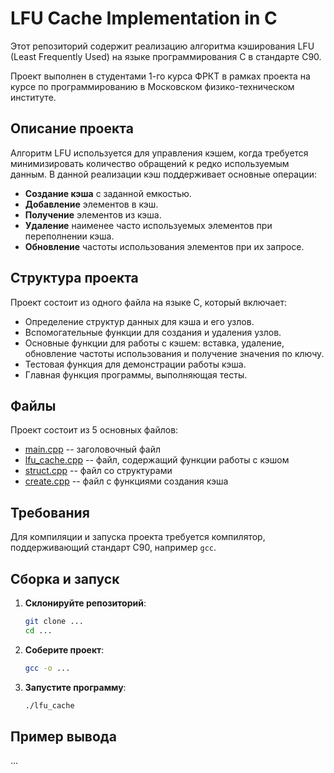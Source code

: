 # LFU Cache Implementation in C 

Этот репозиторий содержит реализацию алгоритма кэширования LFU (Least Frequently Used) на языке программирования C в стандарте C90. 

Проект выполнен в студентами 1-го курса ФРКТ в рамках проекта на курсе по программированию в Московском физико-техническом институте.

## Описание проекта

Алгоритм LFU используется для управления кэшем, когда требуется минимизировать количество обращений к редко используемым данным. В данной реализации кэш поддерживает основные операции:

- **Создание кэша** с заданной емкостью.
- **Добавление** элементов в кэш.
- **Получение** элементов из кэша.
- **Удаление** наименее часто используемых элементов при переполнении кэша.
- **Обновление** частоты использования элементов при их запросе.

## Структура проекта

Проект состоит из одного файла на языке C, который включает:

- Определение структур данных для кэша и его узлов.
- Вспомогательные функции для создания и удаления узлов.
- Основные функции для работы с кэшем: вставка, удаление, обновление частоты использования и получение значения по ключу.
- Тестовая функция для демонстрации работы кэша.
- Главная функция программы, выполняющая тесты.

## Файлы

Проект состоит из 5 основных файлов:

- [main.cpp](https://github.com/MUCG9/LFU-cache-eviction/blob/main/LFU/main.cpp) -- заголовочный файл 
- [lfu_cache.cpp](https://github.com/MUCG9/LFU-cache-eviction/blob/main/LFU/lfu_cache.cpp) -- файл, содержащий функции работы с кэшом
- [struct.cpp](https://github.com/MUCG9/LFU-cache-eviction/blob/main/LFU/struct.cpp) -- файл со структурами
- [create.cpp](https://github.com/MUCG9/LFU-cache-eviction/blob/main/LFU/create.cpp) -- файл с функциями создания кэша

## Требования

Для компиляции и запуска проекта требуется компилятор, поддерживающий стандарт C90, например `gcc`.

## Сборка и запуск

1. **Склонируйте репозиторий**:
    ```sh
    git clone ...
    cd ...
    ```

2. **Соберите проект**:
    ```sh
    gcc -o ...
    ```

3. **Запустите программу**:
    ```sh
    ./lfu_cache
    ```
    
## Пример вывода

...
